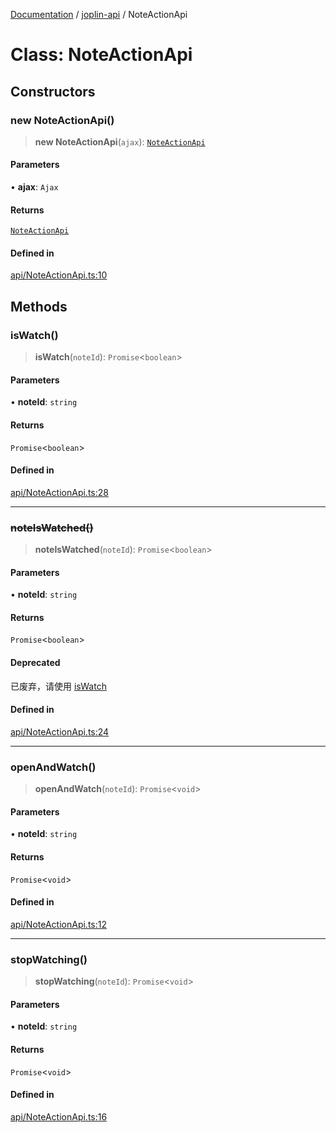 [Documentation](../../packages.md) / [joplin-api](../index.md) / NoteActionApi

# Class: NoteActionApi

## Constructors

### new NoteActionApi()

> **new NoteActionApi**(`ajax`): [`NoteActionApi`](NoteActionApi.md)

#### Parameters

• **ajax**: `Ajax`

#### Returns

[`NoteActionApi`](NoteActionApi.md)

#### Defined in

[api/NoteActionApi.ts:10](https://github.com/rxliuli/joplin-utils/blob/a3a4c55f9104da0aa8b36da1259d082b810b3d68/packages/joplin-api/src/api/NoteActionApi.ts#L10)

## Methods

### isWatch()

> **isWatch**(`noteId`): `Promise`\<`boolean`\>

#### Parameters

• **noteId**: `string`

#### Returns

`Promise`\<`boolean`\>

#### Defined in

[api/NoteActionApi.ts:28](https://github.com/rxliuli/joplin-utils/blob/a3a4c55f9104da0aa8b36da1259d082b810b3d68/packages/joplin-api/src/api/NoteActionApi.ts#L28)

---

### ~~noteIsWatched()~~

> **noteIsWatched**(`noteId`): `Promise`\<`boolean`\>

#### Parameters

• **noteId**: `string`

#### Returns

`Promise`\<`boolean`\>

#### Deprecated

已废弃，请使用 [isWatch](NoteActionApi.md#iswatch)

#### Defined in

[api/NoteActionApi.ts:24](https://github.com/rxliuli/joplin-utils/blob/a3a4c55f9104da0aa8b36da1259d082b810b3d68/packages/joplin-api/src/api/NoteActionApi.ts#L24)

---

### openAndWatch()

> **openAndWatch**(`noteId`): `Promise`\<`void`\>

#### Parameters

• **noteId**: `string`

#### Returns

`Promise`\<`void`\>

#### Defined in

[api/NoteActionApi.ts:12](https://github.com/rxliuli/joplin-utils/blob/a3a4c55f9104da0aa8b36da1259d082b810b3d68/packages/joplin-api/src/api/NoteActionApi.ts#L12)

---

### stopWatching()

> **stopWatching**(`noteId`): `Promise`\<`void`\>

#### Parameters

• **noteId**: `string`

#### Returns

`Promise`\<`void`\>

#### Defined in

[api/NoteActionApi.ts:16](https://github.com/rxliuli/joplin-utils/blob/a3a4c55f9104da0aa8b36da1259d082b810b3d68/packages/joplin-api/src/api/NoteActionApi.ts#L16)
